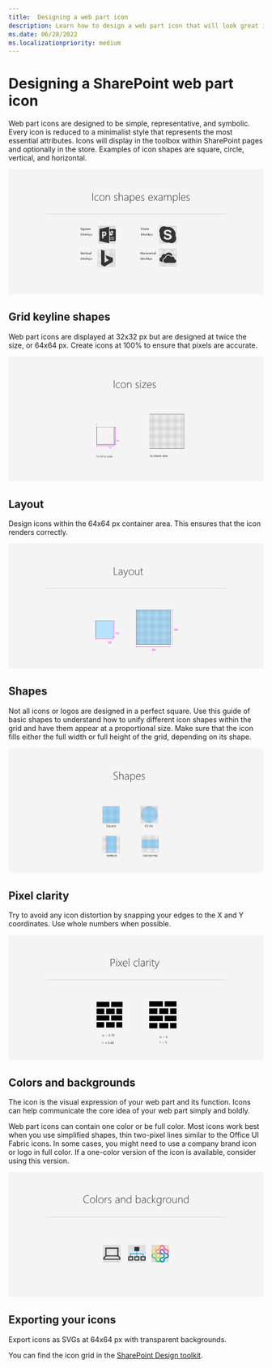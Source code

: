 ```yaml
---
title:  Designing a web part icon
description: Learn how to design a web part icon that will look great in SharePoint.
ms.date: 06/28/2022
ms.localizationpriority: medium
---
```


# Designing a SharePoint web part icon

Web part icons are designed to be simple, representative, and symbolic. Every icon is reduced to a minimalist style that represents the most essential attributes. Icons will display in the toolbox within SharePoint pages and optionally in the store. Examples of icon shapes are square, circle, vertical, and horizontal.

![Icon examples](../images/01_Icons_examples.png)

## Grid keyline shapes

Web part icons are displayed at 32x32 px but are designed at twice the size, or 64x64 px. Create icons at 100% to ensure that pixels are accurate.

![Web part icon grid](../images/02_Icons_sizes.png)

## Layout

Design icons within the 64x64 px container area. This ensures that the icon renders correctly.

![Grid example for web part icons at 64px](../images/03_Icons_Layout.png)

## Shapes

Not all icons or logos are designed in a perfect square. Use this guide of basic shapes to understand how to unify different icon shapes within the grid and have them appear at a proportional size. Make sure that the icon fills either the full width or full height of the grid, depending on its shape.

![Example of aligning icons that are differnt shapes within the grid](../images/04_Icons_shapes.png)


## Pixel clarity

Try to avoid any icon distortion by snapping your edges to the X and Y coordinates. Use whole numbers when possible.

![Example of an icon that is not aligned to the pixel and one that is](../images/05_Icons_pixel_clarity.png)

## Colors and backgrounds

The icon is the visual expression of your web part and its function. Icons can help communicate the core idea of your web part simply and boldly.

Web part icons can contain one color or be full color. Most icons work best when you use simplified shapes, thin two-pixel lines similar to the Office UI Fabric icons. In some cases, you might need to use a company brand icon or logo in full color. If a one-color version of the icon is available, consider using this version.

![One color, two color, and full color icon examples](../images/06_Icons_colors.png)

## Exporting your icons

Export icons as SVGs at 64x64 px with transparent backgrounds.

You can find the icon grid in the [SharePoint Design toolkit](https://developer.microsoft.com/fabric#/resources).

